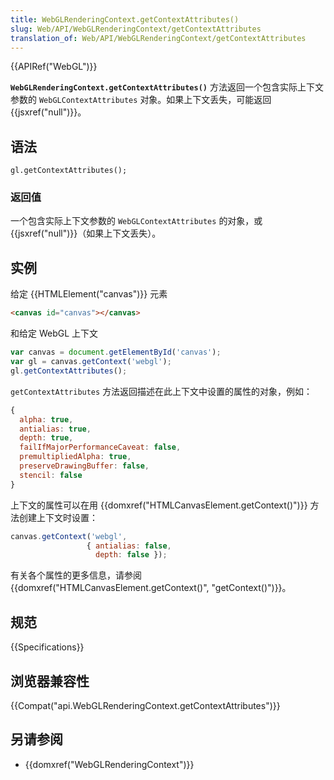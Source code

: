 ```yaml
---
title: WebGLRenderingContext.getContextAttributes()
slug: Web/API/WebGLRenderingContext/getContextAttributes
translation_of: Web/API/WebGLRenderingContext/getContextAttributes
---
```

{{APIRef("WebGL")}}

**`WebGLRenderingContext.getContextAttributes()`** 方法返回一个包含实际上下文参数的 `WebGLContextAttributes` 对象。如果上下文丢失，可能返回 {{jsxref("null")}}。

## 语法

```plain
gl.getContextAttributes();
```

### 返回值

一个包含实际上下文参数的 `WebGLContextAttributes` 的对象，或 {{jsxref("null")}}（如果上下文丢失）。

## 实例

给定 {{HTMLElement("canvas")}} 元素

```html
<canvas id="canvas"></canvas>
```

和给定 WebGL 上下文

```js
var canvas = document.getElementById('canvas');
var gl = canvas.getContext('webgl');
gl.getContextAttributes();
```

`getContextAttributes` 方法返回描述在此上下文中设置的属性的对象，例如：

```js
{
  alpha: true,
  antialias: true,
  depth: true,
  failIfMajorPerformanceCaveat: false,
  premultipliedAlpha: true,
  preserveDrawingBuffer: false,
  stencil: false
}
```

上下文的属性可以在用 {{domxref("HTMLCanvasElement.getContext()")}} 方法创建上下文时设置：

```js
canvas.getContext('webgl',
                 { antialias: false,
                   depth: false });
```

有关各个属性的更多信息，请参阅 {{domxref("HTMLCanvasElement.getContext()", "getContext()")}}。

## 规范

{{Specifications}}

## 浏览器兼容性

{{Compat("api.WebGLRenderingContext.getContextAttributes")}}

## 另请参阅

- {{domxref("WebGLRenderingContext")}}

